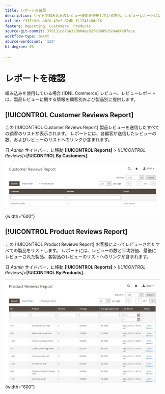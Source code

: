 ```yaml
---
title: レポートを確認
description: サイトで組み込みのレビュー機能を使用している場合、レビューレポートには、製品レビューに関する情報が顧客別および製品別に表示されます。
exl-id: f337c0fc-a8fd-43ef-82db-f11741e6dc76
feature: Reporting, Customers, Products
source-git-commit: 370131cd73a320b04ee92fa9609cb24ad4c07eca
workflow-type: tm+mt
source-wordcount: '130'
ht-degree: 0%

---
```


# レポートを確認

組み込みを使用している場合 [!DNL Commerce] レビュー、レビューレポートは、製品レビューに関する情報を顧客別および製品別に提供します。

## [!UICONTROL Customer Reviews Report]

この [!UICONTROL Customer Reviews Report] 製品レビューを送信したすべての顧客のリストが表示されます。 レポートには、各顧客が送信したレビューの数、およびレビューのリストへのリンクが含まれます。

日 _Admin_ サイドバー、に移動 **[!UICONTROL Reports]** > _[!UICONTROL Reviews]_>**[!UICONTROL By Customers]**.

![顧客別レポートを確認](./assets/customer-reviews.png){width="600"}

## [!UICONTROL Product Reviews Report]

この [!UICONTROL Product Reviews Report] お客様によってレビューされたすべての製品をリストします。 レポートには、レビューの数と平均評価、最後にレビューされた製品、各製品のレビューのリストへのリンクが含まれます。

日 _Admin_ サイドバー、に移動 **[!UICONTROL Reports]** > _[!UICONTROL Reviews]_>**[!UICONTROL By Products]**.

![製品別レポートを確認](./assets/product-reviews.png){width="600"}
